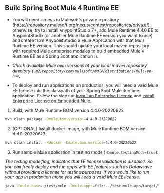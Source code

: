 ## Build Spring Boot Mule 4 Runtime EE

- You will need access to Mulesoft's private repository (https://repository.mulesoft.org/nexus/content/repositories/private/), 
otherwise, try to install AnypointStudio 7+, add Mule Runtime 4.4.0 EE to AnypointStudio (or another Mule Runtime EE version you want to use) and 
create from AnypointStudio a Mule Application with that Mule Runtime EE version. This should update your local maven repository with required Mule enterprise modules to build embedded Mule 4 Runtime EE as a Spring Boot application ;).

- _Check available Mule bom versions at your local maven repository directory (`.m2/repository/com/mulesoft/mule/distributions/mule-ee-bom`)_

- To deploy and run applications on production, you will need a valid Mule EE license into the classpath of your Spring Boot Mule Runtime application. Follow the steps at [Install an Enterprise License](https://docs.mulesoft.com/mule-runtime/4.2/installing-an-enterprise-license) and 
[Install Enterprise License on Embedded Mule](https://docs.mulesoft.com/mule-runtime/4.2/installing-an-enterprise-license#install-enterprise-license-on-embedded-mule).

1. Build, with Mule Runtime BOM version 4.4.0-20220622:

``` bash
mvn clean package -Dmule.bom.version=4.4.0-20220622
````

2. (OPTIONAL) Install docker image, with Mule Runtime BOM version 4.4.0-20220622:

``` bash
mvn clean install -Pdocker -Dmule.bom.version=4.4.0-20220622
```

3. Run sample Mule application in testing mode (`-Dmule.testingMode=true`):

_The testing mode flag, indicates that EE license validation is disabled. So you can freely deploy and run apps with EE features such as Dataweave without providing a license for testing purposes. If you would like to run your app in production mode you will need a valid Mule EE license._ 

``` bash
java -Dmule.base=./test/mule -Dmule.apps=file:../test-mule-app/target/test-mule-app-1.0.0-mule-application.jar -Dmule.cleanStartup=true -Dmule.testingMode=true -jar target/spring-boot-mule4-runtime-ee-4.4.0.jar
```
